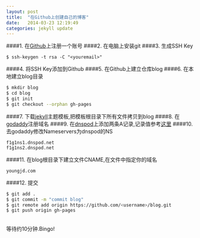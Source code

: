 ```yaml
---
layout: post
title:  "在Github上创建自己的博客"
date:   2014-03-23 12:19:49
categories: jekyll update
---
```


####1. 在<a href="https://github.com">Github</a>上注册一个账号
####2. 在电脑上安装git
####3. 生成SSH Key

```
$ ssh-keygen -t rsa -C "<youremail>"
```

####4. 将SSH Key添加到Github
####5. 在Github上建立仓库blog
####6. 在本地建立blog目录

```bash  
$ mkdir blog
$ cd blog
$ git init
$ git checkout --orphan gh-pages
```

####7. 下载<a href="http://jekyllthemes.org/">jekyll</a>主题模板,把模板根目录下所有文件拷贝到blog
####8. 在<a href="http://www.godaddy.com/">godaddy</a>注册域名
####9. 在<a href="https://www.dnspod.cn/">dnspod</a>上添加两条A记录,记录值参考<a href="https://help.github.com/articles/my-custom-domain-isn-t-working">这里</a>
####10. 去godaddy修改Nameservers为dnspod的NS

```
f1g1ns1.dnspod.net
f1g1ns2.dnspod.net
```

####11. 在blog根目录下建立文件CNAME,在文件中指定你的域名

```
youngjd.com
```

####12. 提交 

```bash 
$ git add .
$ git commit -m "commit blog"
$ git remote add origin https://github.com/<username>/blog.git
$ git push origin gh-pages
```

<br/>等待约10分钟.Bingo!

